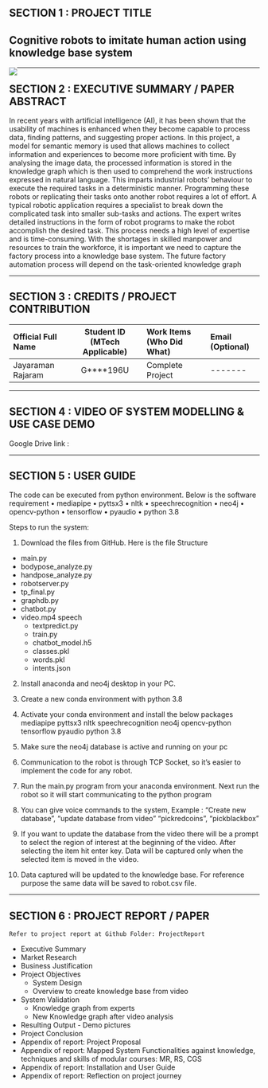 ## SECTION 1 : PROJECT TITLE
## Cognitive robots to imitate human action using knowledge base system

<img src="Miscellaneous/clips/static/robotarm.jpg"
     style="float: left; margin-right: 0px;" />

---

## SECTION 2 : EXECUTIVE SUMMARY / PAPER ABSTRACT


In recent years with artificial intelligence (AI), it has been shown that the usability of machines is enhanced when they become capable to process data, finding patterns, and suggesting proper actions. In this project, a model for semantic memory is used that allows machines to collect information and experiences to become more proficient with time. By analysing the image data, the processed information is stored in the knowledge graph which is then used to comprehend the work instructions expressed in natural language. This imparts industrial robots’ behaviour to execute the required tasks in a deterministic manner.
Programming these robots or replicating their tasks onto another robot requires a lot of effort. A typical robotic application requires a specialist to break down the complicated task into smaller sub-tasks and actions. The expert writes detailed instructions in the form of robot programs to make the robot accomplish the desired task. This process needs a high level of expertise and is time-consuming. With the shortages in skilled manpower and resources to train the workforce, it is important we need to capture the factory process into a knowledge base system. The future factory automation process will depend on the task-oriented knowledge graph 

---

## SECTION 3 : CREDITS / PROJECT CONTRIBUTION

| Official Full Name  | Student ID (MTech Applicable)  | Work Items (Who Did What) | Email (Optional) |
| :------------ |:---------------:| :-----| :-----|
|Jayaraman Rajaram | G****196U | Complete Project| ------- |


---

## SECTION 4 : VIDEO OF SYSTEM MODELLING & USE CASE DEMO

Google Drive link : 


---

## SECTION 5 : USER GUIDE

The code can be executed from python environment. Below is the software requirement 
•	mediapipe
•	pyttsx3
•	nltk
•	speechrecognition
•	neo4j
•	opencv-python
•	tensorflow
•	pyaudio
•	python 3.8


Steps to run the system:
1)	Download the files from GitHub.
Here is the file Structure
 - main.py
 - bodypose_analyze.py
 - handpose_analyze.py
 - robotserver.py
 - tp_final.py
 - graphdb.py
 - chatbot.py
 - video.mp4
   speech
	- textpredict.py
	- train.py
	- chatbot_model.h5
	- classes.pkl
	- words.pkl
	- intents.json

2)	Install anaconda and neo4j desktop in your PC.
3)	Create a new conda environment with python 3.8
4)	Activate your conda environment and install the below packages
mediapipe
pyttsx3
nltk
speechrecognition
neo4j
opencv-python
tensorflow
pyaudio
python 3.8

5)	Make sure the neo4j database is active and running on your pc
6)	Communication to the robot is through TCP Socket, so it’s easier to implement the code for any robot. 
      
7)	Run the main.py program from your anaconda environment. Next run the robot so it will start communicating to the python program
8)	You can give voice commands to the system, 
Example : “Create new database”, “update database from video”
		“pickredcoins”, “pickblackbox”

9)	If you want to update the database from the video there will be a prompt to select the region of interest at the beginning of the video. After selecting the item hit enter key.
Data will be captured only when the selected item is moved in the video.
  

10)	Data captured will be updated to the knowledge base. For reference purpose the same data will be saved to robot.csv file.

---
## SECTION 6 : PROJECT REPORT / PAPER

`Refer to project report at Github Folder: ProjectReport`

- Executive Summary
- Market Research
- Business Justification
- Project Objectives 
     - System Design
     - Overview to create knowledge base from video
- System Validation
     -   Knowledge graph from experts
     -   New Knowledge graph after video analysis
- Resulting Output - Demo pictures
- Project Conclusion
- Appendix of report: Project Proposal
- Appendix of report: Mapped System Functionalities against knowledge, techniques and skills of modular courses: MR, RS, CGS
- Appendix of report: Installation and User Guide
- Appendix of report: Reflection on project journey

